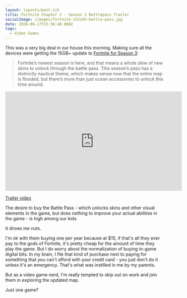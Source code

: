 ```yaml
---
layout: layouts/post.njk
title: Fortnite Chapter 2 - Season 3 Battlepass Trailer
socialImage: /images/fortnite-ch2s03-battle-pass.jpg
date: 2020-06-17T15:36:48.860Z
tags:
  - Video Games
---
```

This was a very big deal in our house this morning. Making sure all the devices were getting the 15GB+ update to [Fortnite for Season 3](https://www.polygon.com/fortnite/2020/6/17/21294116/fortnite-new-battle-pass-skins-price-end-date-aquaman-umbrella-knight-trailer):

> Fortnite’s newest season is here, and that means a whole slew of new skins to unlock through the battle pass. This season’s pass has a distinctly nautical theme, which makes sense now that the entire map is flooded, but there’s more than just ocean accessories to unlock this time around. 

<iframe width="560" height="315" src="https://www.youtube.com/embed/qRqYyLTsa5M" frameborder="0" allow="accelerometer; autoplay; encrypted-media; gyroscope; picture-in-picture" allowfullscreen></iframe>

[Trailer video](https://www.youtube.com/watch?v=qRqYyLTsa5M)

The desire to buy the Battle Pass - which unlocks skins and other visual elements in the game, but does nothing to improve your actual abilities in the game - is high among our kids.

It drives me nuts.

I'm ok with them buying one per year because at $15, if that's all they ever pay to the gods of Fortnite, it's pretty cheap for the amount of time they play the game. But I do worry about the normalization of buying in-game digital bits. In my brain, I file that kind of purchase next to paying for something that you can't afford with your credit card - you just don't do it unless it's an emergency. That's what was instilled in me by my parents.

But as a video game nerd, I'm really tempted to skip out on work and join them in exploring the updated map.

Just one game?